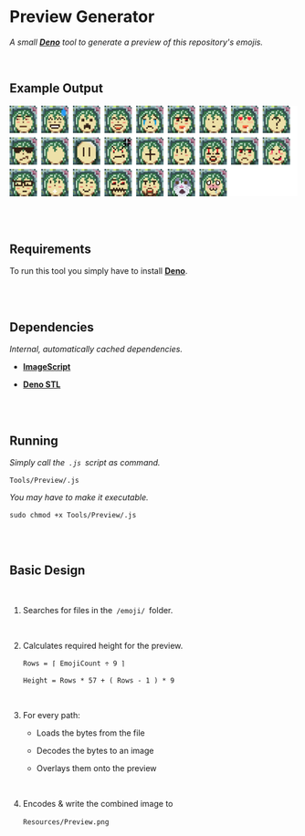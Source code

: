 
# Preview Generator

*A small **[Deno]** tool to generate a preview of this repository's emojis.*

<br>

## Example Output

![Preview]

<br>
<br>

## Requirements

To run this tool you simply have to install **[Deno]**.

<br>
<br>

## Dependencies

*Internal, automatically cached dependencies.*

-   **[ImageScript]**

-   **[Deno STL]**

<br>
<br>

## Running

*Simply call the  `.js`  script as command.*

```Shell
Tools/Preview/.js
```

*You may have to make it executable.*

```Shell
sudo chmod +x Tools/Preview/.js
```

<br>
<br>

## Basic Design

<br>

1.  Searches for files in the  `/emoji/`  folder.

    <br>

2.  Calculates required height for the preview.

    ```
    Rows = ⌈ EmojiCount ÷ 9 ⌉
    ```
    
    ```
    Height = Rows * 57 + ( Rows - 1 ) * 9
    ```
    
    <br>
    
3.  For every path:

    -   Loads the bytes from the file
    
    -   Decodes the bytes to an image
    
    -   Overlays them onto the preview
    
    <br>
    
4.  Encodes & write the combined image to

    `Resources/Preview.png`

<br>


<!----------------------------------------------------------------------------->

[ImageScript]: https://deno.land/x/imagescript
[Deno STL]: https://deno.land/std
[Deno]: https://deno.land/

[Preview]: ../../Resources/Preview.png